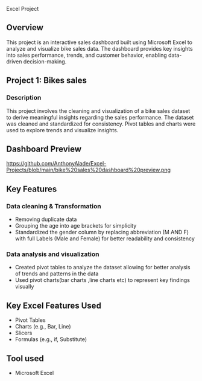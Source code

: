  Excel Project  

## Overview  

This project is an interactive sales dashboard built using Microsoft Excel to analyze and visualize bike sales data.  The dashboard provides key insights into sales performance, trends, and customer behavior, enabling data-driven decision-making.  

## Project 1: Bikes sales
### Description  

This project involves the cleaning and visualization of a bike sales dataset to derive meaningful insights regarding the sales performance. The dataset was cleaned and standardized for consistency. Pivot tables and charts were used to explore trends and visualize insights.
 
 ## Dashboard Preview
https://github.com/AnthonyAlade/Excel-Projects/blob/main/bike%20sales%20dashboard%20preview.png

## Key Features  
### Data cleaning & Transformation  
- Removing duplicate data
- Grouping the age into age brackets for simplicity
- Standardized the gender column by replacing abbreviation (M AND F) with full Labels (Male and Female) for better readability and consistency

### Data analysis and visualization
- Created pivot tables to analyze the dataset allowing for better analysis of trends and patterns in the data
- Used pivot charts(bar charts ,line charts etc)  to represent key findings visually

## Key Excel Features Used
- Pivot Tables  
- Charts (e.g., Bar, Line)  
- Slicers  
- Formulas (e.g., if, Substitute)  

## Tool used
- Microsoft Excel
      
     

  



 

